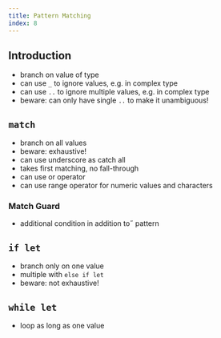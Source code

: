```yaml
---
title: Pattern Matching
index: 8
---
```


## Introduction

- branch on value of type
- can use `_` to ignore values, e.g. in complex type
- can use `..` to ignore multiple values, e.g. in complex type
- beware: can only have single `..` to make it unambiguous!



## `match`

- branch on all values
- beware: exhaustive!
- can use underscore as catch all
- takes first matching, no fall-through
- can use or operator
- can use range operator  for numeric values and characters

### Match Guard

- additional condition in addition to˝ pattern



## `if let`

- branch only on one value
- multiple with `else if let`
- beware: not exhaustive!



## `while let`

- loop as long as one value
